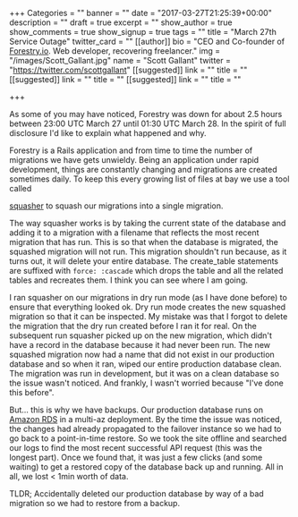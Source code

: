 +++
Categories = ""
banner = ""
date = "2017-03-27T21:25:39+00:00"
description = ""
draft = true
excerpt = ""
show_author = true
show_comments = true
show_signup = true
tags = ""
title = "March 27th Service Outage"
twitter_card = ""
[[author]]
bio = "CEO and Co-founder of <a href='https://forestry.io' title='Forestry.io CMS'>Forestry.io</a>. Web developer, recovering freelancer."
img = "/images/Scott_Gallant.jpg"
name = "Scott Gallant"
twitter = "https://twitter.com/scottgallant"
[[suggested]]
link = ""
title = ""
[[suggested]]
link = ""
title = ""
[[suggested]]
link = ""
title = ""

+++


As some of you may have noticed, Forestry was down for about 2.5 hours between 23:00 UTC March 27 until 01:30 UTC March 28. In the spirit of full disclosure I'd like to explain what happened and why.

Forestry is a Rails application and from time to time the number of migrations we have gets unwieldy. Being an application under rapid development, things are constantly changing and migrations are created sometimes daily. To keep this every growing list of files at bay we use a tool called

<a href="https://github.com/jalkoby/squasher">squasher</a> to squash our migrations into a single migration.

The way squasher works is by taking the current state of the database and adding it to a migration with a filename that reflects the most recent migration that has run. This is so that when the database is migrated, the squashed migration will not run. This migration shouldn't run because, as it turns out, it will delete your entire database. The create_table statements are suffixed with `force: :cascade` which drops the table and all the related tables and recreates them. I think you can see where I am going.

I ran squasher on our migrations in dry run mode (as I have done before) to ensure that everything looked ok. Dry run mode creates the new squashed migration so that it can be inspected. My mistake was that I forgot to delete the migration that the dry run created before I ran it for real. On the subsequent run squasher picked up on the new migration, which didn't have a record in the database because it had never been run. The new squashed migration now had a name that did not exist in our production database and so when it ran, wiped our entire production database clean. The migration was run in development, but it was on a clean database so the issue wasn't noticed. And frankly, I wasn't worried because "I've done this before".

But... this is why we have backups. Our production database runs on 
<a href="https://aws.amazon.com/rds/">Amazon&nbsp;RDS</a> in a multi-az deployment. By the time the issue was noticed, the changes had already propagated to the failover instance so we had to go back to a point-in-time restore. So we took the site offline and searched our logs to find the most recent successful API request (this was the longest part). Once we found that, it was just a few clicks (and some waiting) to get a restored copy of the database back up and running. All in all, we lost < 1min worth of data.

TLDR; Accidentally deleted our production database by way of a bad migration so we had to restore from a backup.
